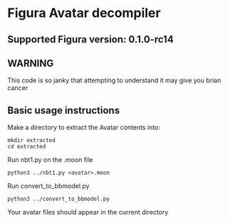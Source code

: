 # Figura Avatar decompiler

## Supported Figura version: 0.1.0-rc14

## WARNING
This code is so janky that attempting to understand it may give you brian cancer

## Basic usage instructions

Make a directory to extract the Avatar contents into:
```
mkdir extracted
cd extracted
```

Run nbt1.py on the .moon file
```
python3 ../nbt1.py <avatar>.moon
```

Run convert_to_bbmodel.py
```
python3 ../convert_to_bbmodel.py
```
Your avatar files should appear in the current directory 